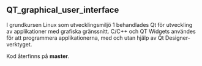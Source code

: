 ##  QT_graphical_user_interface

I grundkursen Linux som utvecklingsmiljö 1 behandlades Qt för utveckling av applikationer med grafiska gränssnitt. C/C++ och QT Widgets användes för att programmera applikationerna, med och utan hjälp av Qt Designer-verktyget.

Kod återfinns på **master**.
